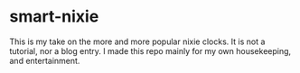 # smart-nixie
This is my take on the more and more popular nixie clocks. It is not a tutorial, nor a blog entry. I made this repo mainly for my own housekeeping, and entertainment. 
